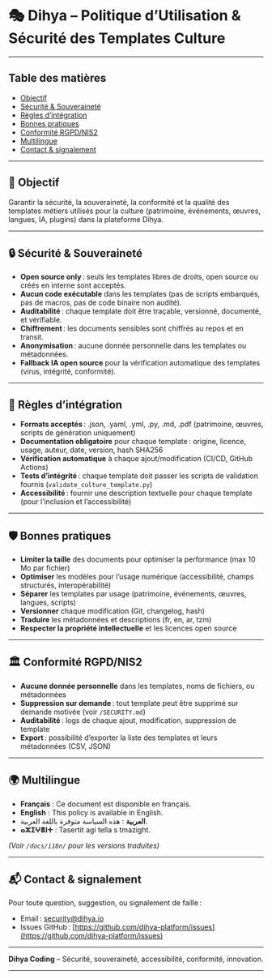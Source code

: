 # 🎭 Dihya – Politique d’Utilisation & Sécurité des Templates Culture

---

## Table des matières

- [Objectif](#objectif)
- [Sécurité & Souveraineté](#sécurité--souveraineté)
- [Règles d’intégration](#règles-dintégration)
- [Bonnes pratiques](#bonnes-pratiques)
- [Conformité RGPD/NIS2](#conformité-rgpdnis2)
- [Multilingue](#multilingue)
- [Contact & signalement](#contact--signalement)

---

## 🎯 Objectif

Garantir la sécurité, la souveraineté, la conformité et la qualité des templates métiers utilisés pour la culture (patrimoine, événements, œuvres, langues, IA, plugins) dans la plateforme Dihya.

---

## 🔒 Sécurité & Souveraineté

- **Open source only** : seuls les templates libres de droits, open source ou créés en interne sont acceptés.
- **Aucun code exécutable** dans les templates (pas de scripts embarqués, pas de macros, pas de code binaire non audité).
- **Auditabilité** : chaque template doit être traçable, versionné, documenté, et vérifiable.
- **Chiffrement** : les documents sensibles sont chiffrés au repos et en transit.
- **Anonymisation** : aucune donnée personnelle dans les templates ou métadonnées.
- **Fallback IA open source** pour la vérification automatique des templates (virus, intégrité, conformité).

---

## 📝 Règles d’intégration

- **Formats acceptés** : .json, .yaml, .yml, .py, .md, .pdf (patrimoine, œuvres, scripts de génération uniquement)
- **Documentation obligatoire** pour chaque template : origine, licence, usage, auteur, date, version, hash SHA256
- **Vérification automatique** à chaque ajout/modification (CI/CD, GitHub Actions)
- **Tests d’intégrité** : chaque template doit passer les scripts de validation fournis (`validate_culture_template.py`)
- **Accessibilité** : fournir une description textuelle pour chaque template (pour l’inclusion et l’accessibilité)

---

## 🛡️ Bonnes pratiques

- **Limiter la taille** des documents pour optimiser la performance (max 10 Mo par fichier)
- **Optimiser** les modèles pour l’usage numérique (accessibilité, champs structurés, interopérabilité)
- **Séparer** les templates par usage (patrimoine, événements, œuvres, langues, scripts)
- **Versionner** chaque modification (Git, changelog, hash)
- **Traduire** les métadonnées et descriptions (fr, en, ar, tzm)
- **Respecter la propriété intellectuelle** et les licences open source

---

## 🏛️ Conformité RGPD/NIS2

- **Aucune donnée personnelle** dans les templates, noms de fichiers, ou métadonnées
- **Suppression sur demande** : tout template peut être supprimé sur demande motivée (voir `/SECURITY.md`)
- **Auditabilité** : logs de chaque ajout, modification, suppression de template
- **Export** : possibilité d’exporter la liste des templates et leurs métadonnées (CSV, JSON)

---

## 🌍 Multilingue

- **Français** : Ce document est disponible en français.
- **English** : This policy is available in English.
- **العربية** : هذه السياسة متوفرة باللغة العربية.
- **ⴰⵣⵉⵖⴻⵏⵜ** : Tasertit agi tella s tmazight.

*(Voir `/docs/i18n/` pour les versions traduites)*

---

## 📬 Contact & signalement

Pour toute question, suggestion, ou signalement de faille :
- Email : [security@dihya.io](mailto:security@dihya.io)
- Issues GitHub : [https://github.com/dihya-platform/issues](https://github.com/dihya-platform/issues)

---

**Dihya Coding** – Sécurité, souveraineté, accessibilité, conformité, innovation.

---
